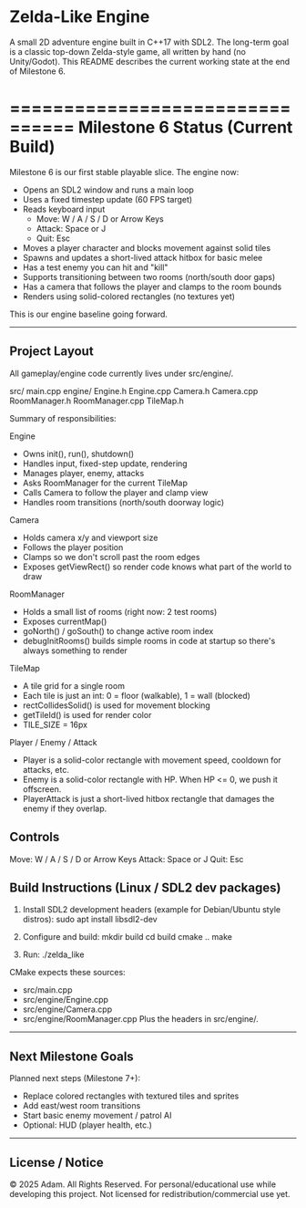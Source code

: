 # Zelda-Like Engine

A small 2D adventure engine built in C++17 with SDL2. The long-term goal is a classic top-down Zelda-style game, all written by hand (no Unity/Godot). This README describes the current working state at the end of Milestone 6.

================================
Milestone 6 Status (Current Build)
================================

Milestone 6 is our first stable playable slice. The engine now:
- Opens an SDL2 window and runs a main loop
- Uses a fixed timestep update (60 FPS target)
- Reads keyboard input
  - Move: W / A / S / D or Arrow Keys
  - Attack: Space or J
  - Quit: Esc
- Moves a player character and blocks movement against solid tiles
- Spawns and updates a short-lived attack hitbox for basic melee
- Has a test enemy you can hit and "kill"
- Supports transitioning between two rooms (north/south door gaps)
- Has a camera that follows the player and clamps to the room bounds
- Renders using solid-colored rectangles (no textures yet)

This is our engine baseline going forward.

-------------
Project Layout
-------------

All gameplay/engine code currently lives under src/engine/.

src/
  main.cpp
  engine/
    Engine.h
    Engine.cpp
    Camera.h
    Camera.cpp
    RoomManager.h
    RoomManager.cpp
    TileMap.h

Summary of responsibilities:

Engine
- Owns init(), run(), shutdown()
- Handles input, fixed-step update, rendering
- Manages player, enemy, attacks
- Asks RoomManager for the current TileMap
- Calls Camera to follow the player and clamp view
- Handles room transitions (north/south doorway logic)

Camera
- Holds camera x/y and viewport size
- Follows the player position
- Clamps so we don't scroll past the room edges
- Exposes getViewRect() so render code knows what part of the world to draw

RoomManager
- Holds a small list of rooms (right now: 2 test rooms)
- Exposes currentMap()
- goNorth() / goSouth() to change active room index
- debugInitRooms() builds simple rooms in code at startup so there's always something to render

TileMap
- A tile grid for a single room
- Each tile is just an int: 0 = floor (walkable), 1 = wall (blocked)
- rectCollidesSolid() is used for movement blocking
- getTileId() is used for render color
- TILE_SIZE = 16px

Player / Enemy / Attack
- Player is a solid-color rectangle with movement speed, cooldown for attacks, etc.
- Enemy is a solid-color rectangle with HP. When HP <= 0, we push it offscreen.
- PlayerAttack is just a short-lived hitbox rectangle that damages the enemy if they overlap.

Controls
--------
Move:    W / A / S / D or Arrow Keys
Attack:  Space or J
Quit:    Esc

Build Instructions (Linux / SDL2 dev packages)
----------------------------------------------

1. Install SDL2 development headers (example for Debian/Ubuntu style distros):
   sudo apt install libsdl2-dev

2. Configure and build:
   mkdir build
   cd build
   cmake ..
   make

3. Run:
   ./zelda_like

CMake expects these sources:
- src/main.cpp
- src/engine/Engine.cpp
- src/engine/Camera.cpp
- src/engine/RoomManager.cpp
Plus the headers in src/engine/.

---------------------
Next Milestone Goals
---------------------

Planned next steps (Milestone 7+):
- Replace colored rectangles with textured tiles and sprites
- Add east/west room transitions
- Start basic enemy movement / patrol AI
- Optional: HUD (player health, etc.)

-----------------
License / Notice
-----------------

© 2025 Adam. All Rights Reserved.
For personal/educational use while developing this project. Not licensed for redistribution/commercial use yet.
